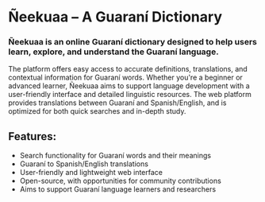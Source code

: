 # Ñeekuaa – A Guaraní Dictionary 

### Ñeekuaa is an online Guaraní dictionary designed to help users learn, explore, and understand the Guaraní language. 
The platform offers easy access to accurate definitions, translations, and contextual information for Guaraní words. Whether you're a beginner or advanced learner, Ñeekuaa aims to support language development with a user-friendly interface and detailed linguistic resources.  The web platform provides translations between Guaraní and Spanish/English, and is optimized for both quick searches and in-depth study.  

## Features:
- Search functionality for Guaraní words and their meanings  
- Guaraní to Spanish/English translations  
- User-friendly and lightweight web interface  
- Open-source, with opportunities for community contributions  
- Aims to support Guaraní language learners and researchers 
